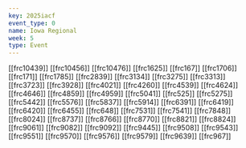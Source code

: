 ```yaml
---
key: 2025iacf
event_type: 0
name: Iowa Regional
week: 5
type: Event
---
```

[[frc10439]]
[[frc10456]]
[[frc10476]]
[[frc1625]]
[[frc167]]
[[frc1706]]
[[frc171]]
[[frc1785]]
[[frc2839]]
[[frc3134]]
[[frc3275]]
[[frc3313]]
[[frc3723]]
[[frc3928]]
[[frc4021]]
[[frc4260]]
[[frc4539]]
[[frc4624]]
[[frc4646]]
[[frc4859]]
[[frc4959]]
[[frc5041]]
[[frc525]]
[[frc5275]]
[[frc5442]]
[[frc5576]]
[[frc5837]]
[[frc5914]]
[[frc6391]]
[[frc6419]]
[[frc6420]]
[[frc6455]]
[[frc648]]
[[frc7531]]
[[frc7541]]
[[frc7848]]
[[frc8024]]
[[frc8737]]
[[frc8766]]
[[frc8770]]
[[frc8821]]
[[frc8824]]
[[frc9061]]
[[frc9082]]
[[frc9092]]
[[frc9445]]
[[frc9508]]
[[frc9543]]
[[frc9551]]
[[frc9570]]
[[frc9576]]
[[frc9579]]
[[frc9639]]
[[frc967]]
